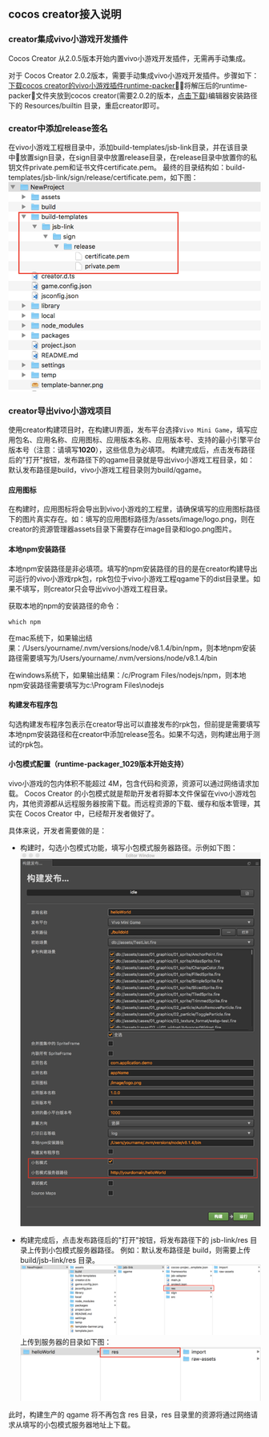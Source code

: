 ## cocos creator接入说明

### creator集成vivo小游戏开发插件

Cocos Creator 从2.0.5版本开始内置vivo小游戏开发插件，无需再手动集成。

对于 Cocos Creator 2.0.2版本，需要手动集成vivo小游戏开发插件。步骤如下：[下载cocos creator的vivo小游戏插件runtime-packer](/kuai-you-xi-jiao-cheng/xia-zai-yu-geng-xin.md)，将解压后的runtime-packer文件夹放到cocos creator(需要2.0.2的版本，[点击下载](/kuai-you-xi-jiao-cheng/xia-zai-yu-geng-xin.md))编辑器安装路径下的 Resources/builtin 目录，重启creator即可。

### creator中添加release签名

在vivo小游戏工程根目录中，添加build-templates/jsb-link目录，并在该目录中放置sign目录，在sign目录中放置release目录，在release目录中放置你的私钥文件private.pem和证书文件certificate.pem。
最终的目录结构如：build-templates/jsb-link/sign/release/certificate.pem，如下图：
![](/assets/g1M01DF38wKgcQlt-H6WALG1dAAG-8C1NA74174.png)


### creator导出vivo小游戏项目

使用creator构建项目时，在构建UI界面，发布平台选择`Vivo Mini Game`，填写应用包名、应用名称、应用图标、应用版本名称、应用版本号、支持的最小引擎平台版本号（注意：请填写**1020**），这些信息为必填项。
构建完成后，点击发布路径后的"打开"按钮，发布路径下的qgame目录就是导出vivo小游戏工程目录，如：默认发布路径是build，vivo小游戏工程目录则为build/qgame。

#### 应用图标

在构建时，应用图标将会导出到vivo小游戏的工程里，请确保填写的应用图标路径下的图片真实存在。如：填写的应用图标路径为/assets/image/logo.png，则在creator的资源管理器assets目录下需要存在image目录和logo.png图片。

#### 本地npm安装路径

本地npm安装路径是非必填项。填写的npm安装路径的目的是在creator构建导出可运行的vivo小游戏rpk包，rpk包位于vivo小游戏工程qgame下的dist目录里。如果不填写，则creator只会导出vivo小游戏工程目录。

获取本地的npm的安装路径的命令：

```
which npm
```

在mac系统下，如果输出结果：/Users/yourname/.nvm/versions/node/v8.1.4/bin/npm，则本地npm安装路径需要填写为/Users/yourname/.nvm/versions/node/v8.1.4/bin

在windows系统下，如果输出结果：/c/Program Files/nodejs/npm，则本地npm安装路径需要填写为c:\Program Files\nodejs

#### 构建发布程序包

勾选构建发布程序包表示在creator导出可以直接发布的rpk包，但前提是需要填写本地npm安装路径和在creator中添加release签名。如果不勾选，则构建出用于测试的rpk包。

#### 小包模式配置（runtime-packager_1029版本开始支持）

vivo小游戏的包内体积不能超过 4M，包含代码和资源，资源可以通过网络请求加载。 Cocos Creator 的小包模式就是帮助开发者将脚本文件保留在vivo小游戏包内，其他资源都从远程服务器按需下载。而远程资源的下载、缓存和版本管理，其实在 Cocos Creator 中，已经帮开发者做好了。

具体来说，开发者需要做的是：

- 构建时，勾选小包模式功能，填写小包模式服务器路径。示例如下图：
![](/assets/VC20181011-143700.png)

- 构建完成后，点击发布路径后的"打开"按钮，将发布路径下的 jsb-link/res 目录上传到小包模式服务器路径。
例如：默认发布路径是 build，则需要上传 build/jsb-link/res 目录。
![](/assets/VC20181011-143915.png)
上传到服务器的目录如下图：
![](/assets/VC20181011-144039.png)


此时，构建生产的 qgame 将不再包含 res 目录，res 目录里的资源将通过网络请求从填写的小包模式服务器地址上下载。